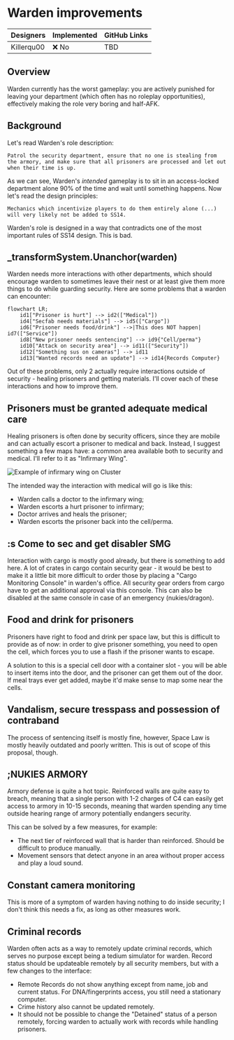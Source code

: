 # Warden improvements

| Designers | Implemented | GitHub Links |
|---|---|---|
| Killerqu00 | :x: No | TBD |

## Overview

Warden currently has the worst gameplay: you are actively punished for leaving your department (which often has no roleplay opportunities), effectively making the role very boring and half-AFK.

## Background

Let's read Warden's role description:
```admonish quote
Patrol the security department, ensure that no one is stealing from the armory, and make sure that all prisoners are processed and let out when their time is up.
```
As we can see, Warden's *intended* gameplay is to sit in an access-locked department alone 90% of the time and wait until something happens. Now let's read the design principles:
```admonish quote
Mechanics which incentivize players to do them entirely alone (...) will very likely not be added to SS14.
```
Warden's role is designed in a way that contradicts one of the most important rules of SS14 design. This is bad.

## _transformSystem.Unanchor(warden)

Warden needs more interactions with other departments, which should encourage warden to sometimes leave their nest or at least give them more things to do while guarding security.
Here are some problems that a warden can encounter:
```mermaid
flowchart LR;
    id1["Prisoner is hurt"] --> id2(["Medical"])
    id4["Secfab needs materials"] --> id5(["Cargo"])
    id6["Prisoner needs food/drink"] -->|This does NOT happen| id7(["Service"])
    id8["New prisoner needs sentencing"] --> id9{"Cell/perma"}
    id10["Attack on security area"] --> id11(["Security"])
    id12["Something sus on cameras"] --> id11
    id13["Wanted records need an update"] --> id14{Records Computer}
```
Out of these problems, only 2 actually require interactions outside of security - healing prisoners and getting materials.
I'll cover each of these interactions and how to improve them.

## Prisoners must be granted adequate medical care
Healing prisoners is often done by security officers, since they are mobile and can actually escort a prisoner to medical and back. Instead, I suggest something a few maps have: a common area available both to security and medical. I'll refer to it as "Infirmary Wing".

![Example of infirmary wing on Cluster](https://i.imgur.com/PGeTpOy.png)

The intended way the interaction with medical will go is like this:
- Warden calls a doctor to the infirmary wing;
- Warden escorts a hurt prisoner to infirmary;
- Doctor arrives and heals the prisoner;
- Warden escorts the prisoner back into the cell/perma.

## :s Come to sec and get disabler SMG
Interaction with cargo is mostly good already, but there is something to add here. A lot of crates in cargo contain security gear - it would be best to make it a little bit more difficult to order those by placing a "Cargo Monitoring Console" in warden's office. All security gear orders from cargo have to get an additional approval via this console. This can also be disabled at the same console in case of an emergency (nukies/dragon).

## Food and drink for prisoners
Prisoners have right to food and drink per space law, but this is difficult to provide as of now: in order to give prisoner something, you need to open the cell, which forces you to use a flash if the prisoner wants to escape.

A solution to this is a special cell door with a container slot - you will be able to insert items into the door, and the prisoner can get them out of the door. If meal trays ever get added, maybe it'd make sense to map some near the cells.

## Vandalism, secure tresspass and possession of contraband
The process of sentencing itself is mostly fine, however, Space Law is mostly heavily outdated and poorly written. This is out of scope of this proposal, though.

## ;NUKIES ARMORY
Armory defense is quite a hot topic. Reinforced walls are quite easy to breach, meaning that a single person with 1-2 charges of C4 can easily get access to armory in 10-15 seconds, meaning that warden spending any time outside hearing range of armory potentially endangers security.

This can be solved by a few measures, for example:
- The next tier of reinforced wall that is harder than reinforced. Should be difficult to produce manually.
- Movement sensors that detect anyone in an area without proper access and play a loud sound.

## Constant camera monitoring
This is more of a symptom of warden having nothing to do inside security; I don't think this needs a fix, as long as other measures work.

## Criminal records
Warden often acts as a way to remotely update criminal records, which serves no purpose except being a tedium simulator for warden.
Record status should be updateable remotely by all security members, but with a few changes to the interface:
- Remote Records do not show anything except from name, job and current status. For DNA/fingerprints access, you still need a stationary computer.
- Crime history also cannot be updated remotely.
- It should not be possible to change the "Detained" status of a person remotely, forcing warden to actually work with records while handling prisoners.